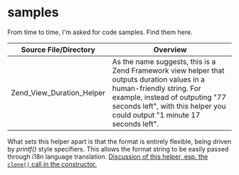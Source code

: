 samples
=======

From time to time, I'm asked for code samples.  Find them here.

Source File/Directory | Overview
--------------------- | ---------------------
Zend_View_Duration_Helper | As the name suggests, this is a Zend Framework view helper that outputs duration values in a human-friendly string.  For example, instead of outputing "77 seconds left", with this helper you could output "1 minute 17 seconds left".
What sets this helper apart is that the format is entirely flexible, being driven by *printf()* style specifiers. This allows the format string to be easily passed through i18n language translation.
[Discussion of this helper, esp. the `clone()` call in the constructor.](http://www.ideacode.com/content/super-charged-view-helpers)
